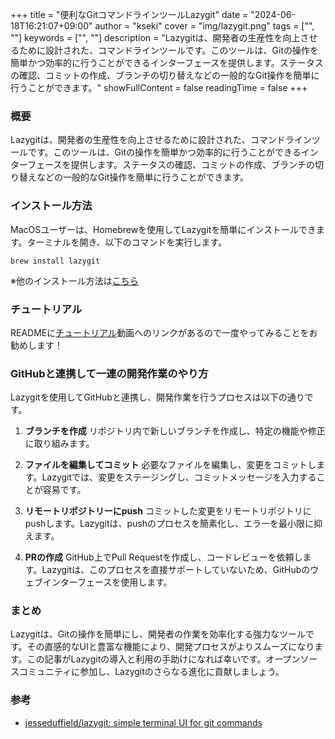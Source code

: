 +++
title = "便利なGitコマンドラインツールLazygit"
date = "2024-06-18T16:21:07+09:00"
author = "kseki"
cover = "img/lazygit.png"
tags = ["", ""]
keywords = ["", ""]
description = "Lazygitは、開発者の生産性を向上させるために設計された、コマンドラインツールです。このツールは、Gitの操作を簡単かつ効率的に行うことができるインターフェースを提供します。ステータスの確認、コミットの作成、ブランチの切り替えなどの一般的なGit操作を簡単に行うことができます。"
showFullContent = false
readingTime = false
+++

### 概要

Lazygitは、開発者の生産性を向上させるために設計された、コマンドラインツールです。このツールは、Gitの操作を簡単かつ効率的に行うことができるインターフェースを提供します。ステータスの確認、コミットの作成、ブランチの切り替えなどの一般的なGit操作を簡単に行うことができます。

### インストール方法

MacOSユーザーは、Homebrewを使用してLazygitを簡単にインストールできます。ターミナルを開き、以下のコマンドを実行します。

```
brew install lazygit
```

※他のインストール方法は[こちら](https://github.com/jesseduffield/lazygit?tab=readme-ov-file#installation)

### チュートリアル

READMEに[チュートリアル](https://github.com/jesseduffield/lazygit?tab=readme-ov-file#tutorials)動画へのリンクがあるので一度やってみることをお勧めします！

### GitHubと連携して一連の開発作業のやり方

Lazygitを使用してGitHubと連携し、開発作業を行うプロセスは以下の通りです。

1. **ブランチを作成**
   リポジトリ内で新しいブランチを作成し、特定の機能や修正に取り組みます。

2. **ファイルを編集してコミット**
   必要なファイルを編集し、変更をコミットします。Lazygitでは、変更をステージングし、コミットメッセージを入力することが容易です。

3. **リモートリポジトリーにpush**
   コミットした変更をリモートリポジトリにpushします。Lazygitは、pushのプロセスを簡素化し、エラーを最小限に抑えます。

4. **PRの作成**
   GitHub上でPull Requestを作成し、コードレビューを依頼します。Lazygitは、このプロセスを直接サポートしていないため、GitHubのウェブインターフェースを使用します。

### まとめ

Lazygitは、Gitの操作を簡単にし、開発者の作業を効率化する強力なツールです。その直感的なUIと豊富な機能により、開発プロセスがよりスムーズになります。この記事がLazygitの導入と利用の手助けになれば幸いです。オープンソースコミュニティに参加し、Lazygitのさらなる進化に貢献しましょう。

### 参考

- [jesseduffield/lazygit: simple terminal UI for git commands](https://github.com/jesseduffield/lazygit)
